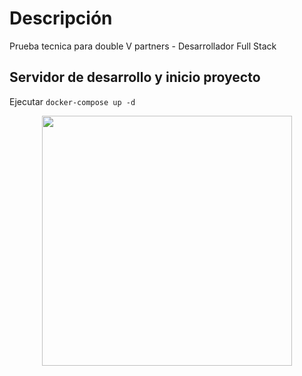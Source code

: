 # Descripción

Prueba tecnica para double V partners - Desarrollador Full Stack 

## Servidor de desarrollo y inicio proyecto 
Ejecutar  `docker-compose up -d`
<p align="center"><a href="https://github.com/jhonhenrybernal/doublevpartners-back/blob/main/public/imagenes-prueba-tecnica/rundocker.png?raw=true" target="_blank"><img src="https://github.com/jhonhenrybernal/doublevpartners-back/blob/main/public/imagenes-prueba-tecnica/rundocker.png?raw=true" width="400"></a></p>
